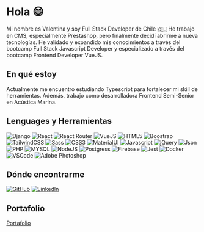 <h1>Hola 😄</h1>

<p>Mi nombre es Valentina y soy Full Stack Developer de Chile 🇨🇱 He trabajo en CMS, especialmente Prestashop, pero finalmente decidí abrirme a nueva tecnologías. He validado y expandido mis conocimientos a través del bootcamp Full Stack Javascript Developer y especializado a través del bootcamp Frontend Developer VueJS. </p>

<h2>En qué estoy</h2>
<p>Actualmente me encuentro estudiando Typescript para fortalecer mi skill de herramientas. Además, trabajo como desarrolladora Frontend Semi-Senior en Acústica Marina.</p>

<h2>Lenguages y Herramientas</h2>
<div style="display:"flex";flex-direction:"row";gap:"4px"; >
<img alt="Django" src="https://img.shields.io/badge/Django-092E20?style=for-the-badge&logo=django&logoColor=green" />
<img alt="React" src="https://img.shields.io/badge/React-20232A?style=for-the-badge&logo=react&logoColor=61DAFB" />
<img alt="React Router" src="https://img.shields.io/badge/React_Router-CA4245?style=for-the-badge&logo=react-router&logoColor=white" />
<img alt="VueJS" src="https://img.shields.io/badge/Vue%20js-35495E?style=for-the-badge&logo=vuedotjs&logoColor=white" />
<img alt="HTML5" src="https://img.shields.io/badge/HTML5-E34F26?style=for-the-badge&logo=html5&logoColor=white" /> 
<img alt="Boostrap" src="https://img.shields.io/badge/Bootstrap-563D7C?style=for-the-badge&logo=bootstrap&logoColor=white" /> 
<img alt="TailwindCSS" src="https://img.shields.io/badge/Tailwind_CSS-38B2AC?style=for-the-badge&logo=tailwind-css&logoColor=white" />
<img alt="Sass" src="https://img.shields.io/badge/Sass-CC6699?style=for-the-badge&logo=sass&logoColor=white" />
<img alt="CSS3" src="https://img.shields.io/badge/CSS3-1572B6?style=for-the-badge&logo=css3&logoColor=white" />
<img alt="MaterialUI" src="https://img.shields.io/badge/Material%20UI-007FFF?style=for-the-badge&logo=mui&logoColor=white" />
<img alt="Javascript" src="https://img.shields.io/badge/JavaScript-323330?style=for-the-badge&logo=javascript&logoColor=F7DF1E" />
<img alt="jQuery" src="https://img.shields.io/badge/jQuery-0769AD?style=for-the-badge&logo=jquery&logoColor=white" />
<img alt="Json" src="https://img.shields.io/badge/json-5E5C5C?style=for-the-badge&logo=json&logoColor=white" />
<img alt="PHP" src="https://img.shields.io/badge/PHP-777BB4?style=for-the-badge&logo=php&logoColor=white" />
<img alt="MYSQL" src="https://img.shields.io/badge/MySQL-005C84?style=for-the-badge&logo=mysql&logoColor=white" />
<img alt="NodeJS" src="https://img.shields.io/badge/Node.js-43853D?style=for-the-badge&logo=node.js&logoColor=white" />
<img alt="Postgress" src="https://img.shields.io/badge/PostgreSQL-316192?style=for-the-badge&logo=postgresql&logoColor=white" />
<img alt="Firebase" src="https://img.shields.io/badge/firebase-ffca28?style=for-the-badge&logo=firebase&logoColor=black" />
<img alt="Jest" src="https://img.shields.io/badge/Jest-C21325?style=for-the-badge&logo=jest&logoColor=white" />
<img alt="Docker" src="https://img.shields.io/badge/Docker-2CA5E0?style=for-the-badge&logo=docker&logoColor=white" />
<img alt="VSCode" src="https://img.shields.io/badge/VSCode-0078D4?style=for-the-badge&logo=visual%20studio%20code&logoColor=white" />
<img alt="Adobe Photoshop" src="https://img.shields.io/badge/Adobe%20Photoshop-31A8FF?style=for-the-badge&logo=Adobe%20Photoshop&logoColor=black" />
</div>

<h2>Dónde encontrarme</h2>
<p><a href="https://github.com/vnasp"><img alt="GitHub" src="https://img.shields.io/badge/GitHub-100000?style=for-the-badge&logo=github&logoColor=white" /></a> <a href="https://linkedin.com/in/vnasp"><img alt="LinkedIn" src="https://img.shields.io/badge/LinkedIn-0077B5?style=for-the-badge&logo=linkedin&logoColor=white" /></a>
<h2>Portafolio</h2>
<a href="https://www.valentinamunoz.cl">Portafolio</p>


